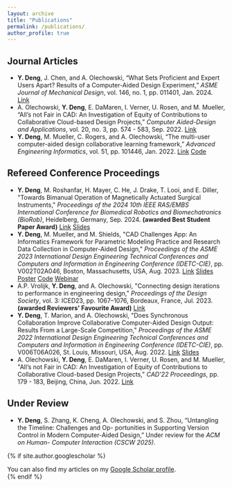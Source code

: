```yaml
---
layout: archive
title: "Publications"
permalink: /publications/
author_profile: true
---
```


## Journal Articles 
- <b>Y. Deng</b>, J. Chen, and A. Olechowski, “What Sets Proficient and Expert Users Apart? Results of a Computer-Aided Design Experiment,” <i>ASME Journal of Mechanical Design</i>, vol. 146, no. 1, pp. 011401, Jan. 2024. [Link](https://doi.org/10.1115/1.4063360)
- A. Olechowski, <b>Y. Deng</b>, E. DaMaren, I. Verner, U. Rosen, and M. Mueller, “All’s not Fair in CAD: An Investigation of Equity of Contributions to Collaborative Cloud-based Design Projects,” <i>Computer Aided-Design and Applications</i>, vol. 20, no. 3, pp. 574 - 583, Sep. 2022. [Link](https://doi.org/10.14733/cadaps.2023.574-583)
- <b>Y. Deng</b>, M. Mueller, C. Rogers, and A. Olechowski, “The multi-user computer-aided design collaborative learning framework,” <i>Advanced Engineering Informatics</i>, vol. 51, pp. 101446, Jan. 2022. [Link](https://doi.org/10.1016/j.aei.2021.101446) [Code](https://github.com/ReadyLab-UToronto/MUCAD-CLF)

## Refereed Conference Proceedings 
- <b>Y. Deng</b>, M. Roshanfar, H. Mayer, C. He, J. Drake, T. Looi, and E. Diller, "Towards Bimanual Operation of Magnetically Actuated Surgical Instruments," <i>Proceedings of the 2024 10th IEEE RAS/EMBS International Conference for Biomedical Robotics and Biomechatronics (BioRob)</i>, Heidelberg, Germany, Sep. 2024. <b>(awarded Best Student Paper Award)</b>  [Link](https://doi.org/10.1109/BioRob60516.2024.10719793) [Slides](/files/biorob24.pdf)
- <b>Y. Deng</b>, M. Mueller, and M. Shields, "CAD Challenges App: An Informatics Framework for Parametric Modeling Practice and Research Data Collection in Computer-Aided Design," <i>Proceedings of the ASME 2023 International Design Engineering Technical Conferences and Computers and Information in Engineering Conference (IDETC-CIE)</i>, pp. V002T02A046, Boston, Massachusetts, USA, Aug. 2023. [Link](https://doi.org/10.1115/DETC2023-114927) [Slides](/files/idetc23.pdf) [Poster](/files/onshape23.pdf) [Code](https://github.com/PTC-Education/cad-learner) [Webinar](https://learn.onshape.com/learn/video/hone-your-onshape-skills-with-cad-challenges-app)
- A.P. Vrolijk, <b>Y. Deng</b>, and A. Olechowski, "Connecting design iterations to performance in engineering design," <i>Proceedings of the Design Society</i>, vol. 3: ICED23, pp. 1067–1076, Bordeaux, France, Jul. 2023. <b>(awarded Reviewers' Favourite Award)</b> [Link](https://doi.org/10.1017/pds.2023.107)
- <b>Y. Deng</b>, T. Marion, and A. Olechowski, "Does Synchronous Collaboration Improve Collaborative Computer-Aided Design Output: Results From a Large-Scale Competition," <i>Proceedings of the ASME 2022 International Design Engineering Technical Conferences and Computers and Information in Engineering Conference (IDETC-CIE)</i>, pp. V006T06A026, St. Louis, Missouri, USA, Aug. 2022. [Link](https://doi.org/10.1115/DETC2022-89731) [Slides](/files/idetc22.pdf)
- A. Olechowski, <b>Y. Deng</b>, E. DaMaren, I. Verner, U. Rosen, and M. Mueller, "All’s not Fair in CAD: An Investigation of Equity of Contributions to Collaborative Cloud-based Design Projects," <i>CAD'22 Proceedings</i>, pp. 179 - 183, Beijing, China, Jun. 2022. [Link](https://doi.org/10.14733/cadconfP.2022.179-183)

## Under Review 
- <b>Y. Deng</b>, S. Zhang, K. Cheng, A. Olechowski, and S. Zhou, “Untangling the Timeline: Challenges and Op- portunities in Supporting Version Control in Modern Computer-Aided Design,” Under review for the <i>ACM on Human- Computer Interaction (CSCW 2025)</i>.

{% if site.author.googlescholar %}
<div class="wordwrap">You can also find my articles on my <a href="{{site.author.googlescholar}}">Google Scholar profile</a>.</div>
{% endif %}

<!-- {% include base_path %}

{% for post in site.publications reversed %}
  {% include archive-single.html %}
{% endfor %} -->
